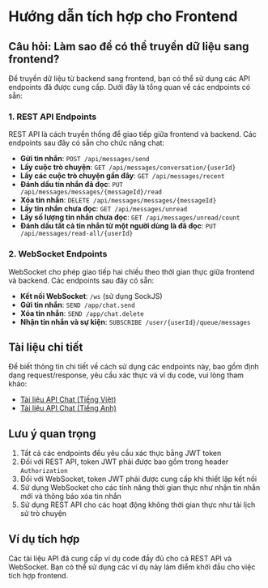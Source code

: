 # Hướng dẫn tích hợp cho Frontend

## Câu hỏi: Làm sao để có thể truyền dữ liệu sang frontend?

Để truyền dữ liệu từ backend sang frontend, bạn có thể sử dụng các API endpoints đã được cung cấp. Dưới đây là tổng quan về các endpoints có sẵn:

### 1. REST API Endpoints

REST API là cách truyền thống để giao tiếp giữa frontend và backend. Các endpoints sau đây có sẵn cho chức năng chat:

- **Gửi tin nhắn**: `POST /api/messages/send`
- **Lấy cuộc trò chuyện**: `GET /api/messages/conversation/{userId}`
- **Lấy các cuộc trò chuyện gần đây**: `GET /api/messages/recent`
- **Đánh dấu tin nhắn đã đọc**: `PUT /api/messages/messages/{messageId}/read`
- **Xóa tin nhắn**: `DELETE /api/messages/messages/{messageId}`
- **Lấy tin nhắn chưa đọc**: `GET /api/messages/unread`
- **Lấy số lượng tin nhắn chưa đọc**: `GET /api/messages/unread/count`
- **Đánh dấu tất cả tin nhắn từ một người dùng là đã đọc**: `PUT /api/messages/read-all/{userId}`

### 2. WebSocket Endpoints

WebSocket cho phép giao tiếp hai chiều theo thời gian thực giữa frontend và backend. Các endpoints sau đây có sẵn:

- **Kết nối WebSocket**: `/ws` (sử dụng SockJS)
- **Gửi tin nhắn**: `SEND /app/chat.send`
- **Xóa tin nhắn**: `SEND /app/chat.delete`
- **Nhận tin nhắn và sự kiện**: `SUBSCRIBE /user/{userId}/queue/messages`

## Tài liệu chi tiết

Để biết thông tin chi tiết về cách sử dụng các endpoints này, bao gồm định dạng request/response, yêu cầu xác thực và ví dụ code, vui lòng tham khảo:

- [Tài liệu API Chat (Tiếng Việt)](chat_api_documentation_vi.md)
- [Tài liệu API Chat (Tiếng Anh)](chat_api_documentation.md)

## Lưu ý quan trọng

1. Tất cả các endpoints đều yêu cầu xác thực bằng JWT token
2. Đối với REST API, token JWT phải được bao gồm trong header `Authorization`
3. Đối với WebSocket, token JWT phải được cung cấp khi thiết lập kết nối
4. Sử dụng WebSocket cho các tính năng thời gian thực như nhận tin nhắn mới và thông báo xóa tin nhắn
5. Sử dụng REST API cho các hoạt động không thời gian thực như tải lịch sử trò chuyện

## Ví dụ tích hợp

Các tài liệu API đã cung cấp ví dụ code đầy đủ cho cả REST API và WebSocket. Bạn có thể sử dụng các ví dụ này làm điểm khởi đầu cho việc tích hợp frontend.